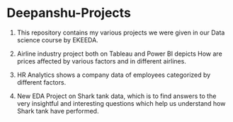 # Deepanshu-Projects
1. This repository contains my various projects we were given in our Data science course by EKEEDA. 

2. Airline industry project both on Tableau and Power BI depicts How are prices affected by various factors and in different airlines.

3. HR Analytics shows a company data of employees categorized by different factors. 

4. New EDA Project on Shark tank data, which is to find answers to the very insightful and interesting questions which help us understand how Shark tank have performed. 
